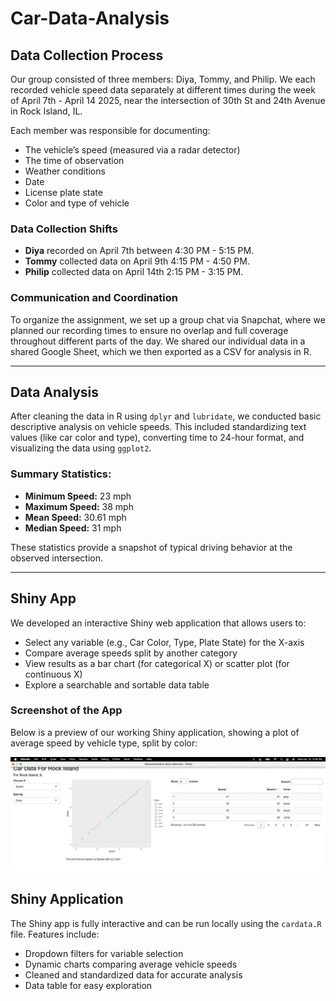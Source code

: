 # Car-Data-Analysis

## Data Collection Process

Our group consisted of three members: Diya, Tommy, and Philip. We each recorded vehicle speed data separately at different times during the week of April 7th - April 14 2025, near the intersection of 30th St and 24th Avenue in Rock Island, IL.

Each member was responsible for documenting:
- The vehicle’s speed (measured via a radar detector)
- The time of observation
- Weather conditions
- Date
- License plate state
- Color and type of vehicle

### Data Collection Shifts
- **Diya** recorded on April 7th between 4:30 PM - 5:15 PM.
- **Tommy** collected data on April 9th 4:15 PM - 4:50 PM.
- **Philip** collected data on April 14th 2:15 PM - 3:15 PM.

### Communication and Coordination

To organize the assignment, we set up a group chat via Snapchat, where we planned our recording times to ensure no overlap and full coverage throughout different parts of the day. We shared our individual data in a shared Google Sheet, which we then exported as a CSV for analysis in R.

---

## Data Analysis

After cleaning the data in R using `dplyr` and `lubridate`, we conducted basic descriptive analysis on vehicle speeds. This included standardizing text values (like car color and type), converting time to 24-hour format, and visualizing the data using `ggplot2`.

### Summary Statistics:
- **Minimum Speed:** 23 mph  
- **Maximum Speed:** 38 mph  
- **Mean Speed:** 30.61 mph  
- **Median Speed:** 31 mph

These statistics provide a snapshot of typical driving behavior at the observed intersection.

---

## Shiny App

We developed an interactive Shiny web application that allows users to:
- Select any variable (e.g., Car Color, Type, Plate State) for the X-axis
- Compare average speeds split by another category
- View results as a bar chart (for categorical X) or scatter plot (for continuous X)
- Explore a searchable and sortable data table

### Screenshot of the App

Below is a preview of our working Shiny application, showing a plot of average speed by vehicle type, split by color:

<p align="center">
  <img src="https://raw.githubusercontent.com/TommyAnderson/Car-Data-Analysis/main/speed%20vs%20color.jpeg" alt="Shiny App Screenshot - Speed vs Color" width="600"/>
</p>

##  Shiny Application

The Shiny app is fully interactive and can be run locally using the `cardata.R` file. Features include:
- Dropdown filters for variable selection
- Dynamic charts comparing average vehicle speeds
- Cleaned and standardized data for accurate analysis
- Data table for easy exploration





